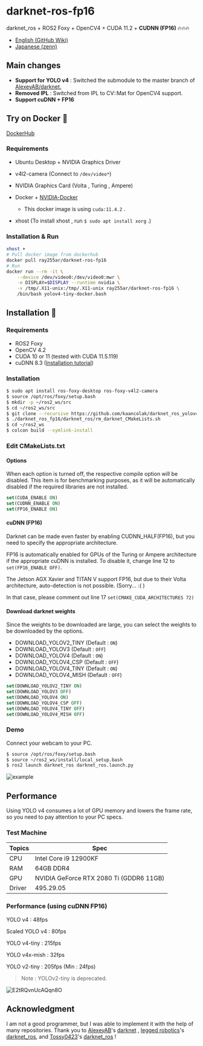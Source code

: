 # darknet-ros-fp16

darknet_ros + ROS2 Foxy + OpenCV4 + CUDA 11.2 + __CUDNN (FP16)__ :fire::fire::fire:

- [English (GitHub Wiki)](https://github.com/Ar-Ray-code/darknet_ros_fp16/wiki/Darknet_ros_FP16-Report-(1.3x-faster)-%F0%9F%94%A5)
- [Japanese (zenn)](https://zenn.dev/array/articles/4c82fc8382e62d)

## Main changes

- __Support for YOLO v4__ : Switched the submodule to the master branch of [AlexeyAB/darknet.](https://github.com/AlexeyAB/darknet)
- __Removed IPL__ : Switched from IPL to CV::Mat for OpenCV4 support.
- __Support cuDNN + FP16__

## Try on Docker :whale:

[DockerHub](https://hub.docker.com/r/ray255ar/darknet-ros-fp16)

### Requirements

- Ubuntu Desktop + NVIDIA Graphics Driver
- v4l2-camera (Connect to `/dev/video*`)
- NVIDIA Graphics Card (Volta , Turing , Ampere) 
- Docker + [NVIDIA-Docker](https://github.com/NVIDIA/nvidia-docker) 
  - This docker image is using `cuda:11.4.2` .

- xhost (To install xhost , run `$ sudo apt install xorg` .)

### Installation & Run

```bash
xhost +
# Pull docker image from dockerhub
docker pull ray255ar/darknet-ros-fp16
# Run 
docker run --rm -it \
	--device /dev/video0:/dev/video0:mwr \
	-e DISPLAY=$DISPLAY --runtime nvidia \
	-v /tmp/.X11-unix:/tmp/.X11-unix ray255ar/darknet-ros-fp16 \
    /bin/bash yolov4-tiny-docker.bash
```



## Installation :turtle:

### Requirements
- ROS2 Foxy
- OpenCV 4.2
- CUDA 10 or 11 (tested with CUDA 11.5.119)
- cuDNN 8.3 ([Installation tutorial](https://docs.nvidia.com/deeplearning/cudnn/install-guide/index.html))

### Installation
```bash
$ sudo apt install ros-foxy-desktop ros-foxy-v4l2-camera
$ source /opt/ros/foxy/setup.bash
$ mkdir -p ~/ros2_ws/src
$ cd ~/ros2_ws/src
$ git clone --recursive https://github.com/kaancolak/darknet_ros_yolov4.git
$ ./darknet_ros_fp16/darknet_ros/rm_darknet_CMakeLists.sh
$ cd ~/ros2_ws
$ colcon build --symlink-install
```
### Edit CMakeLists.txt

#### Options

When each option is turned off, the respective compile option will be disabled. This item is for benchmarking purposes, as it will be automatically disabled if the required libraries are not installed.

```cmake
set(CUDA_ENABLE ON)
set(CUDNN_ENABLE ON)
set(FP16_ENABLE ON)
```

#### cuDNN (FP16)

Darknet can be made even faster by enabling CUDNN_HALF(FP16), but you need to specify the appropriate architecture. 

FP16 is automatically enabled for GPUs of the Turing or Ampere architecture if the appropriate cuDNN is installed. To disable it, change line 12 to `set(FP16_ENABLE OFF)`.

The Jetson AGX Xavier and TITAN V support FP16, but due to their Volta architecture, auto-detection is not possible. (Sorry... :( )

In that case, please comment out line 17 `set(CMAKE_CUDA_ARCHITECTURES 72)`

#### Download darknet weights

Since the weights to be downloaded are large, you can select the weights to be downloaded by the options.

- DOWNLOAD_YOLOV2_TINY (Default : `ON`)
- DOWNLOAD_YOLOV3 (Default : `OFF`)
- DOWNLOAD_YOLOV4 (Default : `ON`)
- DOWNLOAD_YOLOV4_CSP (Default : `OFF`)
- DOWNLOAD_YOLOV4_TINY (Default : `ON`)
- DOWNLOAD_YOLOV4_MISH (Default : `OFF`)

```cmake
set(DOWNLOAD_YOLOV2_TINY ON)
set(DOWNLOAD_YOLOV3 OFF)
set(DOWNLOAD_YOLOV4 ON)
set(DOWNLOAD_YOLOV4_CSP OFF)
set(DOWNLOAD_YOLOV4_TINY OFF)
set(DOWNLOAD_YOLOV4_MISH OFF)
```



### Demo

Connect your webcam to your PC.

```bash
$ source /opt/ros/foxy/setup.bash
$ source ~/ros2_ws/install/local_setup.bash
$ ros2 launch darknet_ros darknet_ros.launch.py
```

![example](https://user-images.githubusercontent.com/67567093/117596596-a2c8db00-b17e-11eb-90f9-146212e64567.png)



## Performance

Using YOLO v4 consumes a lot of GPU memory and lowers the frame rate, so you need to pay attention to your PC specs.

### Test Machine

| Topics | Spec                                    |
| ------ | --------------------------------------- |
| CPU    | Intel Core i9 12900KF                   |
| RAM    | 64GB DDR4                               |
| GPU    | NVIDIA GeForce RTX 2080 Ti (GDDR6 11GB) |
| Driver | 495.29.05                               |

### Performance (using cuDNN FP16)

YOLO v4 : 48fps

Scaled YOLO v4 : 80fps

YOLO v4-tiny : 215fps

YOLO v4x-mish : 32fps

YOLO v2-tiny : 205fps (Min : 24fps)

> Note : YOLOv2-tiny is deprecated.

![E2tRQvnUcAQqn8O](https://user-images.githubusercontent.com/67567093/121984014-35d3e100-cdcd-11eb-9959-b1063a9a0b2b.jpeg)



## Acknowledgment
 I am not a good programmer, but I was able to implement it with the help of many repositories. Thank you to [AlexeyAB](https://github.com/AlexeyAB)'s [darknet](https://github.com/AlexeyAB/darknet) , [legged robotics](https://github.com/leggedrobotics)'s [darknet_ros](https://github.com/leggedrobotics/darknet_ros), and [Tossy0423](https://github.com/Tossy0423/)'s [darknet_ros](https://github.com/Tossy0423/yolov4-for-darknet_ros/) !
